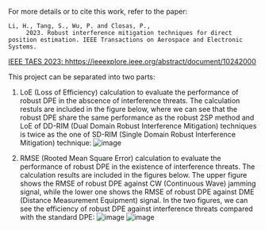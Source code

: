 For more details or to cite this work, refer to the paper:  
```
Li, H., Tang, S., Wu, P. and Closas, P.,
     2023. Robust interference mitigation techniques for direct position estimation. IEEE Transactions on Aerospace and Electronic Systems.
```  
[IEEE TAES 2023: hhttps://ieeexplore.ieee.org/abstract/document/10242000](https://ieeexplore.ieee.org/abstract/document/10242000)

This project can be separated into two parts:

1. LoE (Loss of Efficiency) calculation to evaluate the performance of robust DPE in the abscence of interference threats. The calculation restuls are included in the figure below, where we can see that the robust DPE share the same performance as the robust 2SP method and LoE of DD-RIM (Dual Domain Robust Interference Mitigation) techniques is twice as the one of SD-RIM (Single Domain Robust Interference Mitigation) technique:
   ![image](https://github.com/user-attachments/assets/d90a76f4-41a0-445e-bc3c-72c05ee7c7f0)

2. RMSE (Rooted Mean Square Error) calculation to evaluate the performance of robust DPE in the existence of interference threats. The calculation results are included in the figures below. The upper figure shows the RMSE of robust DPE against CW (Continuous Wave) jamming signal, while the lower one shows the RMSE of robust DPE against DME (Distance Measurement Equipment) signal. In the two figures, we can see the efficiency of robust DPE against interference threats compared with the standard DPE:
   ![image](https://github.com/user-attachments/assets/c89f9dc1-1687-47ba-a0ff-009c65ca2c1d)
   ![image](https://github.com/user-attachments/assets/d2e6da6e-be91-4b71-bc8d-0d0ae9ec82e6)
